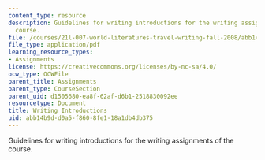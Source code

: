 ```yaml
---
content_type: resource
description: Guidelines for writing introductions for the writing assignments of the
  course.
file: /courses/21l-007-world-literatures-travel-writing-fall-2008/abb14b9dd0a5f8608fe118a1db4db375_revision_hand2.pdf
file_type: application/pdf
learning_resource_types:
- Assignments
license: https://creativecommons.org/licenses/by-nc-sa/4.0/
ocw_type: OCWFile
parent_title: Assignments
parent_type: CourseSection
parent_uid: d1505680-ea8f-62af-d6b1-2518830092ee
resourcetype: Document
title: Writing Introductions
uid: abb14b9d-d0a5-f860-8fe1-18a1db4db375
---
```

Guidelines for writing introductions for the writing assignments of the course.